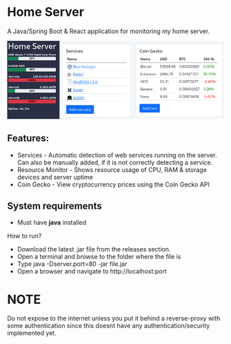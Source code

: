 # Home Server
A Java/Spring Boot & React application for monitoring my home server.

<p align="center">
  <img src="./img/HomeServer-demo.png" alt="Example image of HomeServer running" width="650">
</p>

## Features:

 * Services - Automatic detection of web services running on the server. Can also be manually added, if it is not correctly detecting a service.
 * Resource Monitor - Shows resource usage of CPU, RAM & storage devices and server uptime
 * Coin Gecko - View cryptocurrency prices using the Coin Gecko API

## System requirements

* Must have **java** installed

How to run?

* Download the latest .jar file from the releases section.
* Open a terminal and browse to the folder where the file is
* Type java -Dserver.port=80 -jar file.jar 
* Open a browser and navigate to http://localhost:port

# NOTE
Do not expose to the internet unless you put it behind a reverse-proxy with some authentication since this doesnt have any authentication/security implemented yet.
